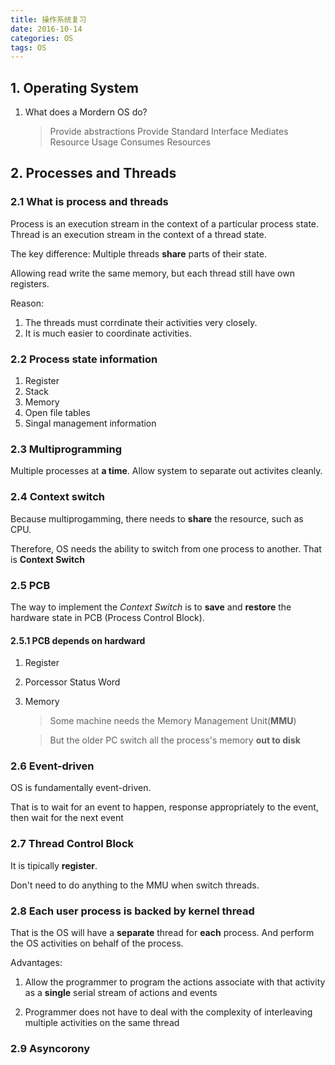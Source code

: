 ```yaml
---
title: 操作系统复习
date: 2016-10-14
categories: OS
tags: OS
---
```


## 1. Operating System

1. What does a Mordern OS do?

    > Provide abstractions
    Provide Standard Interface
    Mediates Resource Usage
    Consumes Resources



<!-- more -->

## 2. Processes and Threads

### 2.1 What is process and threads

Process is an execution stream in the context of a particular process state.
Thread is an execution stream in the context of a thread state.

The key difference: Multiple threads **share** parts of their state.

Allowing read write the same memory, but each thread still have own registers.

Reason:

1. The threads must corrdinate their activities very closely.
2. It is much easier to coordinate activities.

### 2.2 Process state information

1. Register
2. Stack
3. Memory
4. Open file tables
5. Singal management information

### 2.3 Multiprogramming

Multiple processes at **a time**.
Allow system to separate out activites cleanly.

### 2.4 Context switch

Because multiprogamming, there needs to **share** the resource, such as CPU.

Therefore, OS needs the ability to switch from one process to another.
That is **Context Switch**

### 2.5 PCB

The way to implement the *Context Switch* is to **save**  and **restore** the hardware state in PCB (Process Control Block).

#### 2.5.1 PCB depends on hardward

1. Register
2. Porcessor Status Word
3. Memory

    > Some machine needs the Memory Management Unit(**MMU**)

    > But the older PC switch all the process's memory **out to disk**

### 2.6 Event-driven

OS is fundamentally event-driven.

That is to wait for an event to happen, response appropriately to the event, then wait for the next event

### 2.7 Thread Control Block

It is tipically **register**.

Don't need to do anything to the MMU when switch threads.


<!-- more -->

### 2.8 Each user process is backed by kernel thread

That is the OS will have a **separate** thread for **each** process.
And perform the OS activities on behalf of the process.

Advantages:

1. Allow the programmer to program the actions associate with that activity as a **single** serial stream of actions and events

2. Programmer does not have to deal with the complexity of interleaving multiple activities on the same thread

### 2.9 Asyncorony
